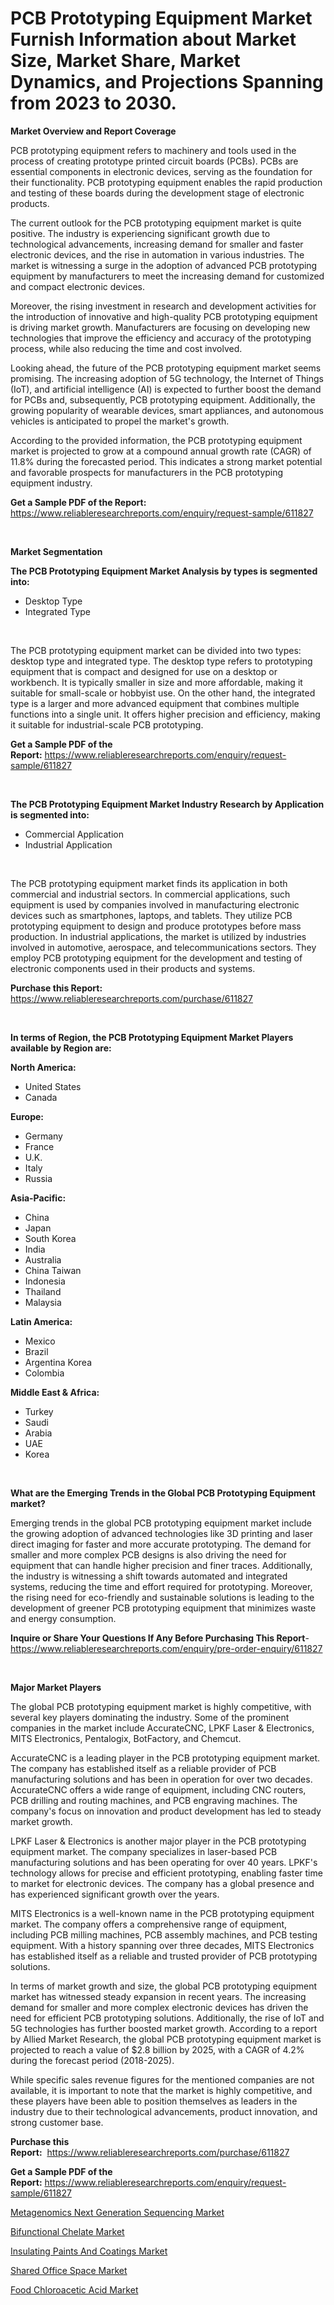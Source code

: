 <p><h1>PCB Prototyping Equipment Market Furnish Information about Market Size, Market Share, Market Dynamics, and Projections Spanning from 2023 to 2030.</h1></p><p><strong>Market Overview and Report Coverage</strong></p>
<p><p>PCB prototyping equipment refers to machinery and tools used in the process of creating prototype printed circuit boards (PCBs). PCBs are essential components in electronic devices, serving as the foundation for their functionality. PCB prototyping equipment enables the rapid production and testing of these boards during the development stage of electronic products.</p><p>The current outlook for the PCB prototyping equipment market is quite positive. The industry is experiencing significant growth due to technological advancements, increasing demand for smaller and faster electronic devices, and the rise in automation in various industries. The market is witnessing a surge in the adoption of advanced PCB prototyping equipment by manufacturers to meet the increasing demand for customized and compact electronic devices.</p><p>Moreover, the rising investment in research and development activities for the introduction of innovative and high-quality PCB prototyping equipment is driving market growth. Manufacturers are focusing on developing new technologies that improve the efficiency and accuracy of the prototyping process, while also reducing the time and cost involved.</p><p>Looking ahead, the future of the PCB prototyping equipment market seems promising. The increasing adoption of 5G technology, the Internet of Things (IoT), and artificial intelligence (AI) is expected to further boost the demand for PCBs and, subsequently, PCB prototyping equipment. Additionally, the growing popularity of wearable devices, smart appliances, and autonomous vehicles is anticipated to propel the market's growth.</p><p>According to the provided information, the PCB prototyping equipment market is projected to grow at a compound annual growth rate (CAGR) of 11.8% during the forecasted period. This indicates a strong market potential and favorable prospects for manufacturers in the PCB prototyping equipment industry.</p></p>
<p><strong>Get a Sample PDF of the Report:</strong> <a href="https://www.reliableresearchreports.com/enquiry/request-sample/611827">https://www.reliableresearchreports.com/enquiry/request-sample/611827</a></p>
<p>&nbsp;</p>
<p><strong>Market Segmentation</strong></p>
<p><strong>The PCB Prototyping Equipment Market Analysis by types is segmented into:</strong></p>
<p><ul><li>Desktop Type</li><li>Integrated Type</li></ul></p>
<p>&nbsp;</p>
<p><p>The PCB prototyping equipment market can be divided into two types: desktop type and integrated type. The desktop type refers to prototyping equipment that is compact and designed for use on a desktop or workbench. It is typically smaller in size and more affordable, making it suitable for small-scale or hobbyist use. On the other hand, the integrated type is a larger and more advanced equipment that combines multiple functions into a single unit. It offers higher precision and efficiency, making it suitable for industrial-scale PCB prototyping.</p></p>
<p><strong>Get a Sample PDF of the Report:</strong>&nbsp;<a href="https://www.reliableresearchreports.com/enquiry/request-sample/611827">https://www.reliableresearchreports.com/enquiry/request-sample/611827</a></p>
<p>&nbsp;</p>
<p><strong>The PCB Prototyping Equipment Market Industry Research by Application is segmented into:</strong></p>
<p><ul><li>Commercial Application</li><li>Industrial Application</li></ul></p>
<p>&nbsp;</p>
<p><p>The PCB prototyping equipment market finds its application in both commercial and industrial sectors. In commercial applications, such equipment is used by companies involved in manufacturing electronic devices such as smartphones, laptops, and tablets. They utilize PCB prototyping equipment to design and produce prototypes before mass production. In industrial applications, the market is utilized by industries involved in automotive, aerospace, and telecommunications sectors. They employ PCB prototyping equipment for the development and testing of electronic components used in their products and systems.</p></p>
<p><strong>Purchase this Report:</strong>&nbsp; <a href="https://www.reliableresearchreports.com/purchase/611827">https://www.reliableresearchreports.com/purchase/611827</a></p>
<p>&nbsp;</p>
<p><strong>In terms of Region, the PCB Prototyping Equipment Market Players available by Region are:</strong></p>
<p>
    <p> <strong> North America: </strong>
        <ul>
            <li>United States</li>
            <li>Canada</li>
        </ul>
        </p> 
    <p> <strong> Europe: </strong>
        <ul>
            <li>Germany</li>
            <li>France</li>
            <li>U.K.</li>
            <li>Italy</li>
            <li>Russia</li>
        </ul>
        </p> 
    <p> <strong> Asia-Pacific: </strong>
        <ul>
            <li>China</li>
            <li>Japan</li>
            <li>South Korea</li>
            <li>India</li>
            <li>Australia</li>
            <li>China Taiwan</li>
            <li>Indonesia</li>
            <li>Thailand</li>
            <li>Malaysia</li>
        </ul>
        </p> 
    <p> <strong> Latin America: </strong>
        <ul>
            <li>Mexico</li>
            <li>Brazil</li>
            <li>Argentina Korea</li>
            <li>Colombia</li>
        </ul>
        </p> 
    <p> <strong> Middle East & Africa: </strong>
        <ul>
            <li>Turkey</li>
            <li>Saudi</li>
            <li>Arabia</li>
            <li>UAE</li>
            <li>Korea</li>
        </ul>
    </p>
    </p>
<p>&nbsp;</p>
<p><strong>What are the Emerging Trends in the Global PCB Prototyping Equipment market?</strong></p>
<p><p>Emerging trends in the global PCB prototyping equipment market include the growing adoption of advanced technologies like 3D printing and laser direct imaging for faster and more accurate prototyping. The demand for smaller and more complex PCB designs is also driving the need for equipment that can handle higher precision and finer traces. Additionally, the industry is witnessing a shift towards automated and integrated systems, reducing the time and effort required for prototyping. Moreover, the rising need for eco-friendly and sustainable solutions is leading to the development of greener PCB prototyping equipment that minimizes waste and energy consumption.</p></p>
<p><strong>Inquire or Share Your Questions If Any Before Purchasing This Report</strong>- <a href="https://www.reliableresearchreports.com/enquiry/pre-order-enquiry/611827">https://www.reliableresearchreports.com/enquiry/pre-order-enquiry/611827</a></p>
<p>&nbsp;</p>
<p><strong>Major Market Players</strong></p>
<p><p>The global PCB prototyping equipment market is highly competitive, with several key players dominating the industry. Some of the prominent companies in the market include AccurateCNC, LPKF Laser & Electronics, MITS Electronics, Pentalogix, BotFactory, and Chemcut. </p><p>AccurateCNC is a leading player in the PCB prototyping equipment market. The company has established itself as a reliable provider of PCB manufacturing solutions and has been in operation for over two decades. AccurateCNC offers a wide range of equipment, including CNC routers, PCB drilling and routing machines, and PCB engraving machines. The company's focus on innovation and product development has led to steady market growth. </p><p>LPKF Laser & Electronics is another major player in the PCB prototyping equipment market. The company specializes in laser-based PCB manufacturing solutions and has been operating for over 40 years. LPKF's technology allows for precise and efficient prototyping, enabling faster time to market for electronic devices. The company has a global presence and has experienced significant growth over the years.</p><p>MITS Electronics is a well-known name in the PCB prototyping equipment market. The company offers a comprehensive range of equipment, including PCB milling machines, PCB assembly machines, and PCB testing equipment. With a history spanning over three decades, MITS Electronics has established itself as a reliable and trusted provider of PCB prototyping solutions.</p><p>In terms of market growth and size, the global PCB prototyping equipment market has witnessed steady expansion in recent years. The increasing demand for smaller and more complex electronic devices has driven the need for efficient PCB prototyping solutions. Additionally, the rise of IoT and 5G technologies has further boosted market growth. According to a report by Allied Market Research, the global PCB prototyping equipment market is projected to reach a value of $2.8 billion by 2025, with a CAGR of 4.2% during the forecast period (2018-2025).</p><p>While specific sales revenue figures for the mentioned companies are not available, it is important to note that the market is highly competitive, and these players have been able to position themselves as leaders in the industry due to their technological advancements, product innovation, and strong customer base.</p></p>
<p><strong>Purchase this Report:</strong>&nbsp;&nbsp;<a href="https://www.reliableresearchreports.com/purchase/611827">https://www.reliableresearchreports.com/purchase/611827</a></p>
<p></p>
<p><strong>Get a Sample PDF of the Report:</strong>&nbsp;<a href="https://www.reliableresearchreports.com/enquiry/request-sample/611827">https://www.reliableresearchreports.com/enquiry/request-sample/611827</a></p>
<p><p><a href="https://medium.com/@linneahilll6456/metagenomics-next-generation-sequencing-market-insights-into-market-cagr-market-trends-and-4ac66f9ebda0">Metagenomics Next Generation Sequencing Market</a></p><p><a href="https://www.linkedin.com/pulse/bifunctional-chelate-market-challenges-opportunities-growth/">Bifunctional Chelate Market</a></p><p><a href="https://www.linkedin.com/pulse/insulating-paints-coatings-market-size-2023-2030-global/">Insulating Paints And Coatings Market</a></p><p><a href="https://medium.com/@randysimpson755/shared-office-space-market-insight-market-trends-growth-forecasted-from-2023-to-2030-9b76b9975f3d">Shared Office Space Market</a></p><p><a href="https://www.linkedin.com/pulse/food-chloroacetic-acid-market-research-report-provides/">Food Chloroacetic Acid Market</a></p></p>